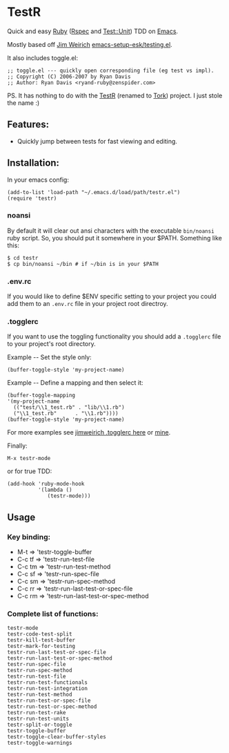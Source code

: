 TestR
=====

Quick and easy [Ruby](http://www.ruby-lang.org/en/)
([Rspec](http://rspec.info/) and
[Test::Unit](http://ruby-doc.org/stdlib-1.9.3/libdoc/test/unit/rdoc/Test/Unit.html))
TDD on [Emacs](http://www.gnu.org/software/emacs/).

Mostly based off [Jim Weirich](https://github.com/jimweirich)
[emacs-setup-esk/testing.el](https://github.com/jimweirich/emacs-setup-esk/blob/master/testing.el).

It also includes toggle.el:

    ;; toggle.el --- quickly open corresponding file (eg test vs impl).
    ;; Copyright (C) 2006-2007 by Ryan Davis
    ;; Author: Ryan Davis <ryand-ruby@zenspider.com>

PS. It has nothing to do with the
[TestR](https://github.com/sunaku/testr) (renamed to
[Tork](https://github.com/sunaku/tork)) project. I just stole the name
:)

## Features:

* Quickly jump between tests for fast viewing and editing.

## Installation:

In your emacs config:

    (add-to-list 'load-path "~/.emacs.d/load/path/testr.el")
    (require 'testr)

### noansi

By default it will clear out ansi characters with the executable
`bin/noansi` ruby script. So, you should put it somewhere in your
$PATH. Something like this:

    $ cd testr
    $ cp bin/noansi ~/bin # if ~/bin is in your $PATH

### .env.rc
    
If you would like to define $ENV specific setting to your project you
could add them to an `.env.rc` file in your project root directroy.

### .togglerc

If you want to use the toggling functionality you should add a
`.togglerc` file to your project's root directory.

Example -- Set the style only:

    (buffer-toggle-style 'my-project-name)

Example -- Define a mapping and then select it:

    (buffer-toggle-mapping
    '(my-project-name    
      (("test/\\1_test.rb" . "lib/\\1.rb")
      ("\\1_test.rb"      . "\\1.rb"))))
    (buffer-toggle-style 'my-project-name)

For more examples see [jimweirich .togglerc
here](https://github.com/jimweirich/Given/blob/master/.togglerc) or
[mine](https://github.com/jpablobr/ttycoke/blob/master/.togglerc).

Finally:

    M-x testr-mode

or for true TDD:

    (add-hook 'ruby-mode-hook
              '(lambda ()
                 (testr-mode)))

## Usage

### Key binding:

* M-t     => 'testr-toggle-buffer
* C-c tf  => 'testr-run-test-file
* C-c tm  => 'testr-run-test-method
* C-c sf  => 'testr-run-spec-file
* C-c sm  => 'testr-run-spec-method
* C-c rr  => 'testr-run-last-test-or-spec-file
* C-c rm  => 'testr-run-last-test-or-spec-method

### Complete list of functions:

    testr-mode
    testr-code-test-split
    testr-kill-test-buffer
    testr-mark-for-testing
    testr-run-last-test-or-spec-file
    testr-run-last-test-or-spec-method
    testr-run-spec-file
    testr-run-spec-method
    testr-run-test-file
    testr-run-test-functionals
    testr-run-test-integration
    testr-run-test-method
    testr-run-test-or-spec-file
    testr-run-test-or-spec-method
    testr-run-test-rake
    testr-run-test-units
    testr-split-or-toggle
    testr-toggle-buffer
    testr-toggle-clear-buffer-styles
    testr-toggle-warnings
